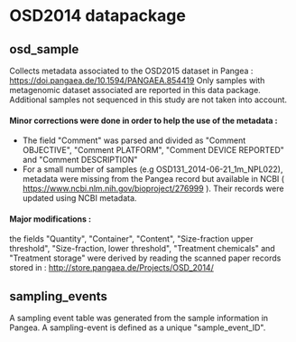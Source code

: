 # OSD2014 datapackage

## osd_sample
Collects metadata associated to the OSD2015 dataset in Pangea : https://doi.pangaea.de/10.1594/PANGAEA.854419
Only samples with metagenomic dataset associated are reported in this data package. Additional samples not sequenced in this study are not taken into account. 


#### Minor corrections were done in order to help the use of the metadata :
  - The field "Comment" was parsed and divided as "Comment OBJECTIVE", "Comment PLATFORM", "Comment DEVICE REPORTED" and "Comment DESCRIPTION"
  - For a small number of samples (e.g OSD131_2014-06-21_1m_NPL022), metadata were missing from the Pangea record but available in NCBI ( https://www.ncbi.nlm.nih.gov/bioproject/276999 ). Their records were updated using NCBI metadata.

#### Major modifications :

the fields "Quantity", "Container", "Content", "Size-fraction upper threshold", "Size-fraction, lower threshold", "Treatment chemicals" and "Treatment storage" were derived by reading the scanned paper records stored in : http://store.pangaea.de/Projects/OSD_2014/


## sampling_events
A sampling event table was generated from the sample information in Pangea. A sampling-event is defined as a unique "sample_event_ID".

